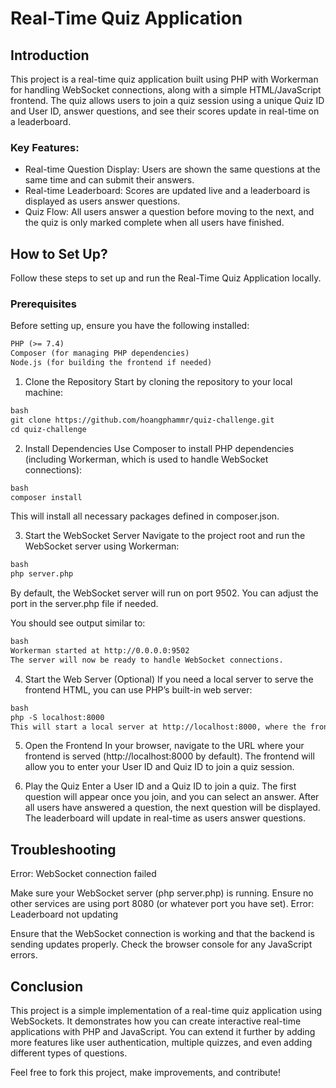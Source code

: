 # Real-Time Quiz Application
## Introduction
This project is a real-time quiz application built using PHP with Workerman for handling WebSocket connections, along with a simple HTML/JavaScript frontend. The quiz allows users to join a quiz session using a unique Quiz ID and User ID, answer questions, and see their scores update in real-time on a leaderboard.

### Key Features:
- Real-time Question Display: Users are shown the same questions at the same time and can submit their answers.
- Real-time Leaderboard: Scores are updated live and a leaderboard is displayed as users answer questions.
- Quiz Flow: All users answer a question before moving to the next, and the quiz is only marked complete when all users have finished.
## How to Set Up?
Follow these steps to set up and run the Real-Time Quiz Application locally.

### Prerequisites
Before setting up, ensure you have the following installed:

```markdown
PHP (>= 7.4)
Composer (for managing PHP dependencies)
Node.js (for building the frontend if needed)
```

1. Clone the Repository
Start by cloning the repository to your local machine:

```markdown
bash
git clone https://github.com/hoangphammr/quiz-challenge.git
cd quiz-challenge
```

2. Install Dependencies
Use Composer to install PHP dependencies (including Workerman, which is used to handle WebSocket connections):

```markdown
bash
composer install
```

This will install all necessary packages defined in composer.json.

3. Start the WebSocket Server
Navigate to the project root and run the WebSocket server using Workerman:

```markdown
bash
php server.php
```

By default, the WebSocket server will run on port 9502. You can adjust the port in the server.php file if needed.

You should see output similar to:

```markdown
bash
Workerman started at http://0.0.0.0:9502
The server will now be ready to handle WebSocket connections.
```

4. Start the Web Server (Optional)
If you need a local server to serve the frontend HTML, you can use PHP’s built-in web server:

```markdown
bash
php -S localhost:8000
This will start a local server at http://localhost:8000, where the frontend can be accessed.
```

5. Open the Frontend
In your browser, navigate to the URL where your frontend is served (http://localhost:8000 by default). The frontend will allow you to enter your User ID and Quiz ID to join a quiz session.

6. Play the Quiz
Enter a User ID and a Quiz ID to join a quiz.
The first question will appear once you join, and you can select an answer.
After all users have answered a question, the next question will be displayed.
The leaderboard will update in real-time as users answer questions.

## Troubleshooting
Error: WebSocket connection failed

Make sure your WebSocket server (php server.php) is running.
Ensure no other services are using port 8080 (or whatever port you have set).
Error: Leaderboard not updating

Ensure that the WebSocket connection is working and that the backend is sending updates properly.
Check the browser console for any JavaScript errors.

## Conclusion
This project is a simple implementation of a real-time quiz application using WebSockets. It demonstrates how you can create interactive real-time applications with PHP and JavaScript. You can extend it further by adding more features like user authentication, multiple quizzes, and even adding different types of questions.

Feel free to fork this project, make improvements, and contribute!
